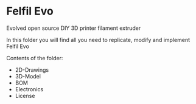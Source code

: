 # Felfil Evo
Evolved open source DIY 3D printer filament extruder

In this folder you will find all you need to replicate, modify and implement Felfil Evo

Contents of the folder:

- 2D-Drawings
- 3D-Model
- BOM
- Electronics
- License

